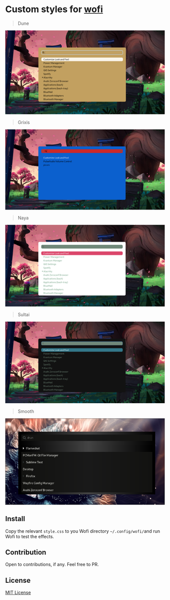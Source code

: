 # Custom styles for [wofi](https://hg.sr.ht/~scoopta/wofi)

> Dune

![Screenshot](https://github.com/DN-debug/wofi-themes/blob/master/dune/dune.png)

> Grixis

![Screenshot](https://github.com/DN-debug/wofi-themes/blob/master/grixis/grixis.png)

> Naya

![Screenshot](https://github.com/DN-debug/wofi-themes/blob/master/naya/naya.png)

> Sultai

![Screenshot](https://github.com/DN-debug/wofi-themes/blob/master/sultai/sultai.png)

> Smooth

![Screenshot](https://github.com/DN-debug/wofi-themes/blob/master/smooth/smooth.png)


## Install

Copy the relevant `style.css` to you Wofi directory `~/.config/wofi/`and run Wofi to test the effects. 

## Contribution

Open to contributions, if any. Feel free to PR.

## License

[MIT License](./LICENSE)
